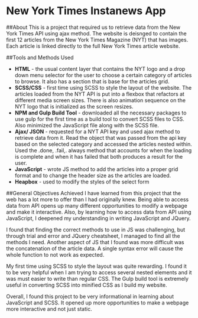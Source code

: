 # New York Times Instanews App

##About
This is a project that required us to retrieve data from the New York Times API using ajax method. The website is deisnged to contain the first 12 articles from the New York Times Magazine (NYT) that has images. Each article is linked directly to the full New York Times article website.

##Tools and Methods Used
* **HTML** - the usual content layer that contains the NYT logo and a drop down menu selector for the user to choose a certain category of articles to browse. It also has a section that is base for the articles grid.
* **SCSS/CSS** - first time using SCSS to style the layout of the website. The articles loaded from the NYT API is put into a flexbox that refactors at different media screen sizes. There is also animation sequence on the NYT logo that is initialized as the screen resizes.
* **NPM and Gulp Build Tool** - downloaded all the necessary packages to use gulp for the first time as a build tool to convert SCSS files to CSS. Also minimized the JavaScript file along with the SCSS file.
* **Ajax/ JSON** - requested for a NYT API key and used ajax method to retrieve data from it. Read the object that was passed from the api key based on the selected category and accessed the articles nested within. Used the .done, .fail,. always method that accounts for when the loading is complete and when it has failed that both produces a result for the user. 
* **JavaScript** - wrote JS method to add the articles into a proper grid format and to change the header size as the articles are loaded.
* **Heapbox** - used to modify the styles of the select form

##General Objectives Achieved
I have learned from this project that the web has a lot more to offer than I had originally knew. Being able to access data from API opens up many different opportunities to modify a webpage and make it interactive. Also, by learning how to access data from API using JavaScript, I deepened my understanding in writing JavaScript and JQuery.

I found that finding the correct methods to use in JS was challenging, but through trial and error and JQuery cheatsheet, I managed to find all the methods I need. Another aspect of JS that I found was more difficult was the concatenation of the article data. A single syntax error will cause the whole function to not work as expected.

My first time using SCSS to style the layout was quite rewarding. I found it to be very helpful when I am trying to access several nested elements and it was must easier to write than regular CSS. The Gulp build tool is extremely useful in converting SCSS into minified CSS as I build my website. 

Overall, I found this project to be very informational in learning about JavaScript and SCSS. It opened up more opportunities to make a webpage more interactive and not just static.
